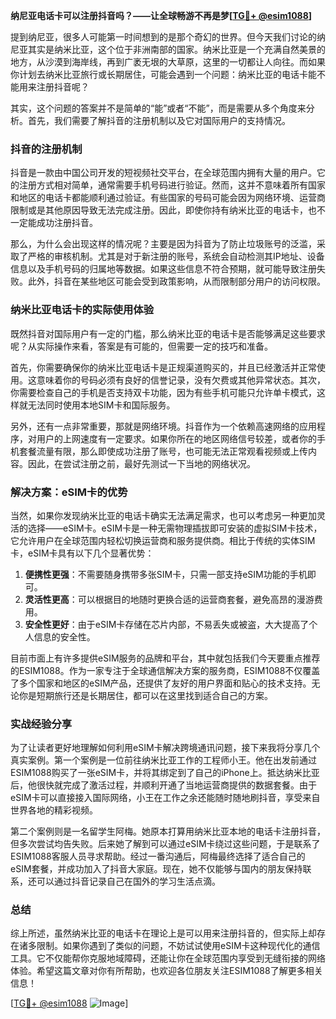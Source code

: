 **纳尼亚电话卡可以注册抖音吗？——让全球畅游不再是梦[[TG💪+ @esim1088](https://t.me/s/esim1088)]**

提到纳尼亚，很多人可能第一时间想到的是那个奇幻的世界。但今天我们讨论的纳尼亚其实是纳米比亚，这个位于非洲南部的国家。纳米比亚是一个充满自然美景的地方，从沙漠到海岸线，再到广袤无垠的大草原，这里的一切都让人向往。而如果你计划去纳米比亚旅行或长期居住，可能会遇到一个问题：纳米比亚的电话卡能不能用来注册抖音呢？

其实，这个问题的答案并不是简单的“能”或者“不能”，而是需要从多个角度来分析。首先，我们需要了解抖音的注册机制以及它对国际用户的支持情况。

### 抖音的注册机制

抖音是一款由中国公司开发的短视频社交平台，在全球范围内拥有大量的用户。它的注册方式相对简单，通常需要手机号码进行验证。然而，这并不意味着所有国家和地区的电话卡都能顺利通过验证。有些国家的号码可能会因为网络环境、运营商限制或是其他原因导致无法完成注册。因此，即使你持有纳米比亚的电话卡，也不一定能成功注册抖音。

那么，为什么会出现这样的情况呢？主要是因为抖音为了防止垃圾账号的泛滥，采取了严格的审核机制。尤其是对于新注册的账号，系统会自动检测其IP地址、设备信息以及手机号码的归属地等数据。如果这些信息不符合预期，就可能导致注册失败。此外，抖音在某些地区可能会受到政策影响，从而限制部分用户的访问权限。

### 纳米比亚电话卡的实际使用体验

既然抖音对国际用户有一定的门槛，那么纳米比亚的电话卡是否能够满足这些要求呢？从实际操作来看，答案是有可能的，但需要一定的技巧和准备。

首先，你需要确保你的纳米比亚电话卡是正规渠道购买的，并且已经激活并正常使用。这意味着你的号码必须有良好的信誉记录，没有欠费或其他异常状态。其次，你需要检查自己的手机是否支持双卡功能，因为有些手机可能只允许单卡模式，这样就无法同时使用本地SIM卡和国际服务。

另外，还有一点非常重要，那就是网络环境。抖音作为一个依赖高速网络的应用程序，对用户的上网速度有一定要求。如果你所在的地区网络信号较差，或者你的手机套餐流量有限，那么即使成功注册了账号，也可能无法正常观看视频或上传内容。因此，在尝试注册之前，最好先测试一下当地的网络状况。

### 解决方案：eSIM卡的优势

当然，如果你发现纳米比亚的电话卡确实无法满足需求，也可以考虑另一种更加灵活的选择——eSIM卡。eSIM卡是一种无需物理插拔即可安装的虚拟SIM卡技术，它允许用户在全球范围内轻松切换运营商和服务提供商。相比于传统的实体SIM卡，eSIM卡具有以下几个显著优势：

1. **便携性更强**：不需要随身携带多张SIM卡，只需一部支持eSIM功能的手机即可。
2. **灵活性更高**：可以根据目的地随时更换合适的运营商套餐，避免高昂的漫游费用。
3. **安全性更好**：由于eSIM卡存储在芯片内部，不易丢失或被盗，大大提高了个人信息的安全性。

目前市面上有许多提供eSIM服务的品牌和平台，其中就包括我们今天要重点推荐的ESIM1088。作为一家专注于全球通信解决方案的服务商，ESIM1088不仅覆盖了多个国家和地区的eSIM产品，还提供了友好的用户界面和贴心的技术支持。无论你是短期旅行还是长期居住，都可以在这里找到适合自己的方案。

### 实战经验分享

为了让读者更好地理解如何利用eSIM卡解决跨境通讯问题，接下来我将分享几个真实案例。第一个案例是一位前往纳米比亚工作的工程师小王。他在出发前通过ESIM1088购买了一张eSIM卡，并将其绑定到了自己的iPhone上。抵达纳米比亚后，他很快就完成了激活过程，并顺利开通了当地运营商提供的数据套餐。由于eSIM卡可以直接接入国际网络，小王在工作之余还能随时随地刷抖音，享受来自世界各地的精彩视频。

第二个案例则是一名留学生阿梅。她原本打算用纳米比亚本地的电话卡注册抖音，但多次尝试均告失败。后来她了解到可以通过eSIM卡绕过这些问题，于是联系了ESIM1088客服人员寻求帮助。经过一番沟通后，阿梅最终选择了适合自己的eSIM套餐，并成功加入了抖音大家庭。现在，她不仅能够与国内的朋友保持联系，还可以通过抖音记录自己在国外的学习生活点滴。

### 总结

综上所述，虽然纳米比亚的电话卡在理论上是可以用来注册抖音的，但实际上却存在诸多限制。如果你遇到了类似的问题，不妨试试使用eSIM卡这种现代化的通信工具。它不仅能帮你克服地域障碍，还能让你在全球范围内享受到无缝衔接的网络体验。希望这篇文章对你有所帮助，也欢迎各位朋友关注ESIM1088了解更多相关信息！

[[TG💪+ @esim1088](https://t.me/s/esim1088) ![Image](https://i.postimg.cc/4NQfJmqS/Snipaste-2025-05-13-00-14-12.png)]